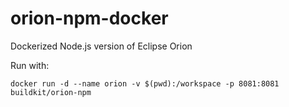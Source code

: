 # orion-npm-docker
Dockerized Node.js version of Eclipse Orion

Run with:
```
docker run -d --name orion -v $(pwd):/workspace -p 8081:8081 buildkit/orion-npm
```
